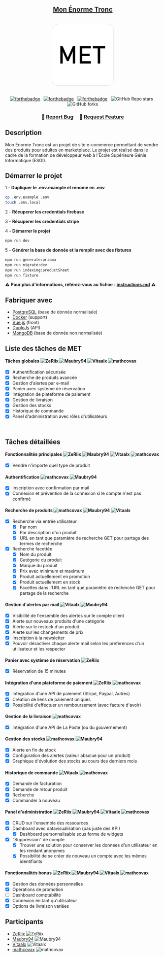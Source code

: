 <h2 align="center">
  <a href="https://mon-enorme-tronc.fr/" alt="met uri">Mon Énorme Tronc</a>
</h2>

<br>

<div align="center">
 <img src="./vue/public/images/logo.png" width="200" height="200" />
</div>

<div align="center">

<br>

[![forthebadge](https://forthebadge.com/images/badges/built-with-love.svg)](https://forthebadge.com) &nbsp;
[![forthebadge](https://forthebadge.com/images/badges/made-with-javascript.svg)](https://forthebadge.com) &nbsp;
[![forthebadge](https://forthebadge.com/images/badges/open-source.svg)](https://forthebadge.com) &nbsp;
![GitHub Repo stars](https://img.shields.io/github/stars/ZeRiix/Portfolio?color=red&logo=github&style=for-the-badge) &nbsp;
![GitHub forks](https://img.shields.io/github/forks/ZeRiix/Portfolio?color=red&logo=github&style=for-the-badge)

</div>

<h3 align="center">
    🔹
    <a href="https://github.com/mathcovax/mon-enorme-tronc/issues/new">Report Bug</a> &nbsp; &nbsp;
    🔹
    <a href="https://github.com/mathcovax/mon-enorme-tronc/issues">Request Feature</a>
</h3>

## Description

Mon Énorme Tronc est un projet de site e-commerce permettant de vendre des produits pour adultes en marketplace. Le projet est réalisé dans le cadre de la formation de développeur web à l'École Supérieure Génie Informatique (ESGI).

## Démarrer le projet

1 - **Dupliquer le .env.example et renomé en .env**

```bash
cp .env.example .env
touch .env.local
```

2 - **Récuperer les credentials firebase**

3 - **Récuperer les credentials stripe**

4 - **Démarrer le projet**

```bash
npm run dev
```

5 - **Générer la base de donnée et la remplir avec des fixtures**

```bash
npm run generate:prisma
npm run migrate:dev
npm run indexing:productSheet
npm run fixture
```

:warning: **Pour plus d'informations, référez-vous au fichier : [instructions.md](./instructions.md)** :warning:

## Fabriquer avec

- [PostgreSQL](https://www.postgresql.org/) (base de donnée normalisée)
- [Docker](https://www.docker.com/) (support)
- [Vue.js](https://vuejs.org/) (front)
- [DuploJs](https://github.com/duplojs/duplojs) (API)
- [MongoDB](https://www.mongodb.com/) (base de donnée non normalisée)

## Liste des tâches de MET

#### Tâches globales <img src="https://avatars.githubusercontent.com/u/70342449?v=4" width="16" alt="ZeRiix"/> <img src="https://avatars.githubusercontent.com/u/58041322?v=4" width="16" alt="Maubry94"/> <img src="https://avatars.githubusercontent.com/u/74609430?v=4" width="16" alt="Vitaalx"/> <img src="https://avatars.githubusercontent.com/u/98911237?v=4" width="16" alt="mathcovax"/>

- [x] Authentification sécurisée
- [x] Recherche de produits avancée
- [x] Gestion d'alertes par e-mail
- [x] Panier avec système de réservation
- [x] Intégration de plateforme de paiement
- [x] Gestion de livraison
- [x] Gestion des stocks
- [x] Historique de commande
- [x] Panel d'administration avec rôles d'utilisateurs

<br>

## Tâches détaillées

#### Fonctionnalités principales <img src="https://avatars.githubusercontent.com/u/70342449?v=4" width="16" alt="ZeRiix"/> <img src="https://avatars.githubusercontent.com/u/58041322?v=4" width="16" alt="Maubry94"/> <img src="https://avatars.githubusercontent.com/u/74609430?v=4" width="16" alt="Vitaalx"/> <img src="https://avatars.githubusercontent.com/u/98911237?v=4" width="16" alt="mathcovax"/>

- [x] Vendre n'importe quel type de produit

#### Authentification <img src="https://avatars.githubusercontent.com/u/98911237?v=4" width="16" alt="mathcovax"/> <img src="https://avatars.githubusercontent.com/u/58041322?v=4" width="16" alt="Maubry94"/>

- [x] Inscription avec confirmation par mail
- [x] Connexion et prévention de la connexion si le compte n'est pas confirmé

#### Recherche de produits <img src="https://avatars.githubusercontent.com/u/98911237?v=4" width="16" alt="mathcovax"/> <img src="https://avatars.githubusercontent.com/u/58041322?v=4" width="16" alt="Maubry94"/> <img src="https://avatars.githubusercontent.com/u/74609430?v=4" width="16" alt="Vitaalx"/>

- [x] Recherche via entrée utilisateur
  - [x] Par nom
  - [x] Par description d'un produit
  - [x] URL en tant que paramètre de recherche GET pour partage des termes de recherche
- [x] Recherche facettée
  - [x] Nom du produit
  - [x] Catégorie du produit
  - [x] Marque du produit
  - [x] Prix avec minimum et maximum
  - [x] Produit actuellement en promotion
  - [x] Produit actuellement en stock
  - [x] Facettes dans l'URL en tant que paramètre de recherche GET pour partage de la recherche

#### Gestion d'alertes par mail <img src="https://avatars.githubusercontent.com/u/74609430?v=4" width="16" alt="Vitaalx"/> <img src="https://avatars.githubusercontent.com/u/58041322?v=4" width="16" alt="Maubry94"/>

- [x] Visibilité de l'ensemble des alertes sur le compte client
- [x] Alerte sur nouveaux produits d'une catégorie
- [x] Alerte sur le restock d'un produit
- [x] Alerte sur les changements de prix
- [x] Inscription à la newsletter
- [x] Pouvoir désactiver chaque alerte mail selon les préférences d'un utilisateur et les respecter

#### Panier avec système de réservation <img src="https://avatars.githubusercontent.com/u/70342449?v=4" width="16" alt="ZeRiix"/>

- [x] Réservation de 15 minutes

#### Intégration d'une plateforme de paiement <img src="https://avatars.githubusercontent.com/u/70342449?v=4" width="16" alt="ZeRiix"/> <img src="https://avatars.githubusercontent.com/u/98911237?v=4" width="16" alt="mathcovax"/>

- [x] Intégration d'une API de paiement (Stripe, Paypal, Autres)
- [x] Création de liens de paiement uniques
- [x] Possibilité d'effectuer un remboursement (avec facture d'avoir)

#### Gestion de la livraison <img src="https://avatars.githubusercontent.com/u/98911237?v=4" width="16" alt="mathcovax"/>

- [x] Intégration d'une API de La Poste (ou du gouvernement)

#### Gestion des stocks <img src="https://avatars.githubusercontent.com/u/98911237?v=4" width="16" alt="mathcovax"/> <img src="https://avatars.githubusercontent.com/u/58041322?v=4" width="16" alt="Maubry94"/>

- [x] Alerte en fin de stock
- [x] Configuration des alertes (valeur absolue pour un produit)
- [x] Graphique d'évolution des stocks au cours des derniers mois

#### Historique de commande <img src="https://avatars.githubusercontent.com/u/74609430?v=4" width="16" alt="Vitaalx"/> <img src="https://avatars.githubusercontent.com/u/98911237?v=4" width="16" alt="mathcovax"/>

- [x] Demande de facturation
- [x] Demande de retour produit
- [x] Recherche
- [x] Commander à nouveau

#### Panel d'administration <img src="https://avatars.githubusercontent.com/u/70342449?v=4" width="16" alt="ZeRiix"/> <img src="https://avatars.githubusercontent.com/u/58041322?v=4" width="16" alt="Maubry94"/> <img src="https://avatars.githubusercontent.com/u/74609430?v=4" width="16" alt="Vitaalx"/> <img src="https://avatars.githubusercontent.com/u/98911237?v=4" width="16" alt="mathcovax"/>

- [x] CRUD sur l'ensemble des ressources
- [x] Dashboard avec datavisualisation (pas juste des KPI)
  - [x] Dashboard personnalisable sous forme de widgets
- [x] “Suppression” de compte
  - [x] Trouver une solution pour conserver les données d'un utilisateur en les rendant anonymes
  - [x] Possibilité de se créer de nouveau un compte avec les mêmes identifiants

#### Fonctionnalités bonus <img src="https://avatars.githubusercontent.com/u/70342449?v=4" width="16" alt="ZeRiix"/> <img src="https://avatars.githubusercontent.com/u/58041322?v=4" width="16" alt="Maubry94"/> <img src="https://avatars.githubusercontent.com/u/74609430?v=4" width="16" alt="Vitaalx"/> <img src="https://avatars.githubusercontent.com/u/98911237?v=4" width="16" alt="mathcovax"/>

- [x] Gestion des données personnelles
- [x] Opérations de promotion
- [ ] Dashboard comptabilité
- [x] Connexion en tant qu'utilisateur
- [x] Options de livraison variées

## Participants

- [ZeRiix](https://github.com/ZeRiix) <img src="https://avatars.githubusercontent.com/u/70342449?v=4" width="16" alt="ZeRiix"/>
- [Maubry94](https://github.com/Maubry94) <img src="https://avatars.githubusercontent.com/u/58041322?v=4" width="16" alt="Maubry94"/>
- [Vitaalx](https://github.com/Vitaalx) <img src="https://avatars.githubusercontent.com/u/74609430?v=4" width="16" alt="Vitaalx"/>
- [mathcovax](https://github.com/mathcovax) <img src="https://avatars.githubusercontent.com/u/98911237?v=4" width="16" alt="mathcovax"/>
